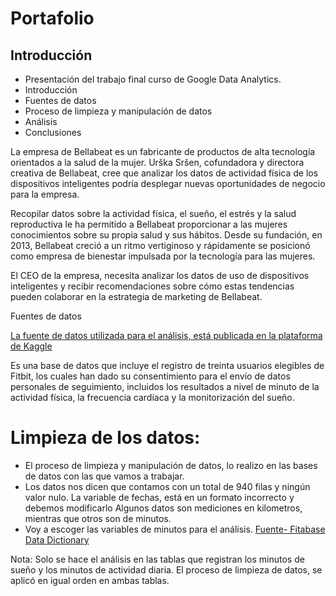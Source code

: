 # Portafolio
## Introducción
- Presentación del trabajo final curso de Google Data Analytics.
- Introducción
- Fuentes de datos
- Proceso de limpieza y manipulación de datos
- Análisis
- Conclusiones




La empresa de Bellabeat es un fabricante de productos de alta tecnología orientados a la salud de la mujer. Urška Sršen, cofundadora y directora creativa de Bellabeat, cree que analizar los datos de actividad física de los dispositivos inteligentes podría desplegar nuevas oportunidades de negocio para la empresa.

Recopilar datos sobre la actividad física, el sueño, el estrés y la salud reproductiva le ha permitido a Bellabeat proporcionar a las mujeres conocimientos sobre su propia salud y sus hábitos. Desde su fundación, en 2013, Bellabeat creció a un ritmo vertiginoso y rápidamente se posicionó como empresa de bienestar impulsada por la tecnología para las mujeres.

El CEO de la empresa, necesita analizar los datos de uso de dispositivos inteligentes y recibir recomendaciones sobre cómo estas tendencias pueden colaborar en la estrategia de marketing de Bellabeat.




Fuentes de datos

[La fuente de datos utilizada para el análisis, está publicada en la plataforma de Kaggle](https://www.kaggle.com/datasets/arashnic/fitbit/data)

Es una base de datos que incluye el registro de treinta usuarios elegibles de Fitbit, los cuales han dado su consentimiento para el envío de datos personales de seguimiento, incluidos los resultados a nivel de minuto de la actividad física, la frecuencia cardíaca y la monitorización del sueño.



# Limpieza de los datos:
- El proceso de limpieza y manipulación de datos, lo realizo en las bases de datos con las que vamos a trabajar.
- Los datos nos dicen que contamos con un total de 940 filas y ningún valor nulo. La variable de fechas, está en un formato incorrecto y debemos modificarlo Algunos datos son mediciones en kilometros, mientras que otros son de minutos.
- Voy a escoger las variables de minutos para el análisis. [Fuente- Fitabase Data Dictionary](https://www.fitabase.com/media/1930/fitabasedatadictionary102320.pdf)



Nota: Solo se hace el análisis en las tablas que registran los minutos de sueño y los minutos de actividad diaria. El proceso de limpieza de datos, se aplicó en igual orden en ambas tablas.
